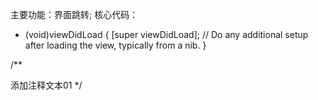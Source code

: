 主要功能：界面跳转;
核心代码：
- (void)viewDidLoad {
    [super viewDidLoad];
    // Do any additional setup after loading the view, typically from a nib.
}


/**

添加注释文本01
*/
